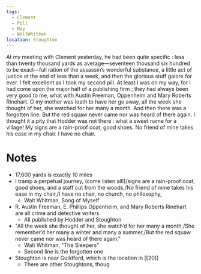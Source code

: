 ```yaml
---
tags:
  - Clement
  - Pill
  - May
  - WaltWhitman
location: Stoughton
---
```

At my meeting with Clement yesterday, he had been quite specific : less than twenty thousand yards as average—seventeen thousand six hundred to be exact—full ration of the assassin’s wonderful substance, a little act of justice at the end of less than a week, and then the glorious stuff galore for ever. I felt excellent as I took my second pill. At least I was on my way, for I had come upon the major half of a publishing firm ; they had always been very good to me, what with Austin Freeman, Oppenheim and Mary Roberts Rinehart. O my mother was loath to have her go away, all the week she thought of her, she watched for her many a month. And then there was a forgotten line. But the red squaw never came nor was heard of there again. I thought it a pity that Hodder was not there : what a sweet name for a village! My signs are a rain-proof coat, good shoes. No friend of mine takes his ease in my chair. I have no chair.

# Notes
- 17,600 yards is exactly 10 miles
- I tramp a perpetual journey, (come listen all!)/signs are a rain-proof coat, good shoes, and a staff cut from the woods,/No friend of mine takes his ease in my chair,/I have no chair, no church, no philosophy,
	- Walt Whitman, Song of Myself
- R. Austin Freeman, E. Phillips Oppenheim, and Mary Roberts Rinehart are all crime and detective writers
	- All published by Hodder and Stoughton
- "All the week she thought of her, she watch’d for her many a month,/She remember’d her many a winter and many a summer,/But the red squaw never came nor was heard of there again."
	- Walt Whitman, "The Sleepers"
	- Second line is the forgotten one
- Stoughton is near Guildford, which is the location in [[20]]
	- There are other Stoughtons, thoug